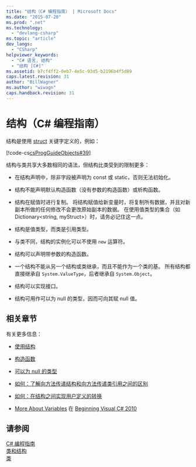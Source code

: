```yaml
---
title: "结构（C# 编程指南） | Microsoft Docs"
ms.date: "2015-07-20"
ms.prod: ".net"
ms.technology: 
  - "devlang-csharp"
ms.topic: "article"
dev_langs: 
  - "CSharp"
helpviewer_keywords: 
  - "C# 语言, 结构"
  - "结构 [C#]"
ms.assetid: b7cf4ff2-0eb7-4e5c-93d5-b2196b4f5d89
caps.latest.revision: 31
author: "BillWagner"
ms.author: "wiwagn"
caps.handback.revision: 31
---
```

# 结构（C# 编程指南）
结构是使用 [struct](../../../csharp/language-reference/keywords/struct.md) 关键字定义的，例如：  
  
 [!code-cs[csProgGuideObjects#39](../../../csharp/programming-guide/classes-and-structs/codesnippet/csharp/structs_1.cs)]  
  
 结构与类共享大多数相同的语法，但结构比类受到的限制更多：  
  
-   在结构声明中，除非字段被声明为 const 或 static，否则无法初始化。  
  
-   结构不能声明默认构造函数（没有参数的构造函数）或析构函数。  
  
-   结构在赋值时进行复制。  将结构赋值给新变量时，将复制所有数据，并且对新副本所做的任何修改不会更改原始副本的数据。  在使用值类型的集合（如 Dictionary\<string, myStruct\>）时，请务必记住这一点。  
  
-   结构是值类型，而类是引用类型。  
  
-   与类不同，结构的实例化可以不使用 `new` 运算符。  
  
-   结构可以声明带参数的构造函数。  
  
-   一个结构不能从另一个结构或类继承，而且不能作为一个类的基。  所有结构都直接继承自 `System.ValueType`，后者继承自 `System.Object`。  
  
-   结构可以实现接口。  
  
-   结构可用作可以为 null 的类型，因而可向其赋 null 值。  
  
## 相关章节  
 有关更多信息：  
  
-   [使用结构](../../../csharp/programming-guide/classes-and-structs/using-structs.md)  
  
-   [构造函数](../../../csharp/programming-guide/classes-and-structs/constructors.md)  
  
-   [可以为 null 的类型](../../../csharp/programming-guide/nullable-types/index.md)  
  
-   [如何：了解向方法传递结构和向方法传递类引用之间的区别](../../../csharp/programming-guide/classes-and-structs/how-to-know-the-difference-passing-a-struct-and-passing-a-class-to-a-method.md)  
  
-   [如何：在结构之间实现用户定义的转换](../../../csharp/programming-guide/statements-expressions-operators/how-to-implement-user-defined-conversions-between-structs.md)  
  
-   [More About Variables](http://go.microsoft.com/fwlink/?LinkId=221230) 在 [Beginning Visual C\# 2010](http://go.microsoft.com/fwlink/?LinkId=221214)  
  
## 请参阅  
 [C\# 编程指南](../../../csharp/programming-guide/index.md)   
 [类和结构](../../../csharp/programming-guide/classes-and-structs/index.md)   
 [类](../../../csharp/programming-guide/classes-and-structs/classes.md)